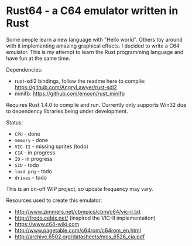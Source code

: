 # Rust64 - a C64 emulator written in Rust
Some people learn a new language with "Hello world". Others toy around with it implementing amazing graphical effects. I decided to write a C64 emulator. This is my attempt to learn the Rust programming language and have fun at the same time.

Dependencies:
- rust-sdl2 bindings, follow the readme here to compile: https://github.com/AngryLawyer/rust-sdl2
- minifb: https://github.com/emoon/rust_minifb

Requires Rust 1.4.0 to compile and run. Currently only supports Win32 due to dependency libraries being under development.

Status:

- <code>CPU</code>      - done
- <code>memory</code>   - done
- <code>VIC-II</code>   - missing sprites (todo)
- <code>CIA</code>      - in progress
- <code>IO</code>       - in progress
- <code>SID</code>      - todo
- <code>load prg</code> - todo
- <code>drives</code>   - todo


This is an on-off WIP project, so update frequency may vary.

Resources used to create this emulator:

- http://www.zimmers.net/cbmpics/cbm/c64/vic-ii.txt
- http://frodo.cebix.net/ (inspired the VIC-II implementaiton)
- https://www.c64-wiki.com
- http://www.pagetable.com/c64rom/c64rom_en.html
- http://archive.6502.org/datasheets/mos_6526_cia.pdf
